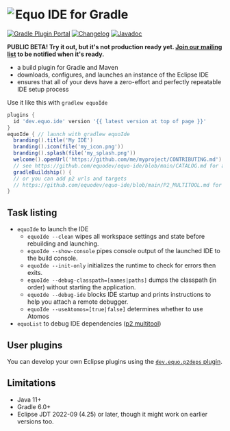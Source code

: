 # <image align="left" src="../.github/equo_logo.svg"> Equo IDE for Gradle

[![Gradle Plugin Portal](https://img.shields.io/gradle-plugin-portal/v/dev.equo.ide?color=blue&label=gradle%20plugin%20portal)](https://plugins.gradle.org/plugin/dev.equo.ide)
[![Changelog](https://img.shields.io/badge/changelog-here-blue)](CHANGELOG.md)
[![Javadoc](https://img.shields.io/badge/javadoc-here-blue)](https://javadoc.io/doc/dev.equo.ide/equo-ide-gradle-plugin)

**PUBLIC BETA! Try it out, but it's not production ready yet. [Join our mailing list](https://equo.dev/ide) to be notified when it's ready.**

- a build plugin for Gradle and Maven
- downloads, configures, and launches an instance of the Eclipse IDE
- ensures that all of your devs have a zero-effort and perfectly repeatable IDE setup process

Use it like this with `gradlew equoIde`

```gradle
plugins {
  id 'dev.equo.ide' version '{{ latest version at top of page }}'
}
equoIde { // launch with gradlew equoIde
  branding().title('My IDE')
  branding().icon(file('my_icon.png'))
  branding().splash(file('my_splash.png'))
  welcome().openUrl('https://github.com/me/myproject/CONTRIBUTING.md')
  // see https://github.com/equodev/equo-ide/blob/main/CATALOG.md for all available plugins
  gradleBuildship() {
  // or you can add p2 urls and targets
  // https://github.com/equodev/equo-ide/blob/main/P2_MULTITOOL.md for more info
}
```

## Task listing

- `equoIde` to launch the IDE
  - `equoIde --clean` wipes all workspace settings and state before rebuilding and launching.
  - `equoIde --show-console` pipes console output of the launched IDE to the build console.
  - `equoIde --init-only` initializes the runtime to check for errors then exits.
  - `equoIde --debug-classpath=[names|paths]` dumps the classpath (in order) without starting the application.
  - `equoIde --debug-ide` blocks IDE startup and prints instructions to help you attach a remote debugger.
  - `equoIde --useAtomos=[true|false]` determines whether to use Atomos
- `equoList` to debug IDE dependencies ([p2 multitool](../P2_MULTITOOL.md))

## User plugins

You can develop your own Eclipse plugins using the [`dev.equo.p2deps` plugin](P2DEPS.md).

## Limitations

- Java 11+
- Gradle 6.0+
- Eclipse JDT 2022-09 (4.25) or later, though it might work on earlier versions too.
